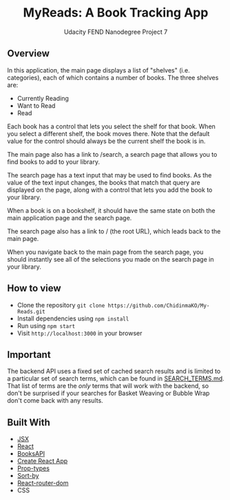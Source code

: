 <div align="center">
    <h1>MyReads: A Book Tracking App </h1>
Udacity FEND Nanodegree Project 7
</div>

## Overview
In this application, the main page displays a list of "shelves" (i.e. categories), each of which contains a number of books. The three shelves are:

* Currently Reading
* Want to Read
* Read

Each book has a control that lets you select the shelf for that book. When you select a different shelf, the book moves there. Note that the default value for the control should always be the current shelf the book is in.

The main page also has a link to /search, a search page that allows you to find books to add to your library.

The search page has a text input that may be used to find books. As the value of the text input changes, the books that match that query are displayed on the page, along with a control that lets you add the book to your library.

When a book is on a bookshelf, it should have the same state on both the main application page and the search page.

The search page also has a link to / (the root URL), which leads back to the main page.

When you navigate back to the main page from the search page, you should instantly see all of the selections you made on the search page in your library.


## How to view
- Clone the repository `git clone https://github.com/ChidinmaKO/My-Reads.git`
- Install dependencies using `npm install`
- Run using `npm start`
- Visit `http://localhost:3000` in your browser


## Important
The backend API uses a fixed set of cached search results and is limited to a particular set of search terms, which can be found in [SEARCH_TERMS.md](SEARCH_TERMS.md). That list of terms are the _only_ terms that will work with the backend, so don't be surprised if your searches for Basket Weaving or Bubble Wrap don't come back with any results.


## Built With
- [JSX](https://jsx.github.io/)
- [React](https://reactjs.org/)
- [BooksAPI](https://github.com/udacity/reactnd-project-myreads-starter/blob/master/src/BooksAPI.js)
- [Create React App](https://github.com/facebookincubator/create-react-app)
- [Prop-types](https://www.npmjs.com/package/prop-types)
- [Sort-by](https://www.npmjs.com/package/sort-by)
- [React-router-dom](https://www.npmjs.com/package/react-router-dom)
- CSS
